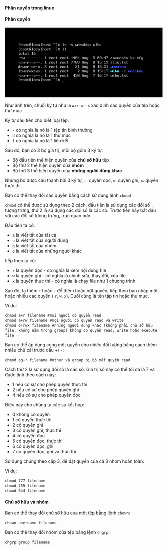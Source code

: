 ﻿#### Phân quyền trong linux

#### Phân quyền

<img src="img/12.png">

Như ảnh trên, chuỗi ký tự như `drwxr-xr-x` xác định các quyền của tệp hoặc thư mục

Ký tự đầu tiên cho biết loại tệp:

- `-` có nghĩa là nó là 1 tập tin bình thường
- `d` có nghĩa là nó là 1 thư mục
- `l` có nghĩa là nó là 1 liên kết

Sau đó, bạn có 3 bộ giá trị, mỗi bộ gồm 3 ký tự:

- Bộ đầu tiên thể hiện quyền của **chủ sở hữu** tệp
- Bộ thứ 2 thể hiện quyền của **nhóm**
- Bộ thứ 3 thể hiện quyền của **những người dùng khác**

Những bộ được cấu thành bởi 3 ký tự, `r`: quyền đọc, `w`: quyền ghi, `x`: quyền thực thi.

Bạn có thể thay đổi các quyền bằng cách sử dụng lệnh `chmod`

`chmod` có thể được sử dụng theo 2 cách, đầu tiên là sử dụng các đối số tượng trưng, thứ 2 là sử dụng các đối số là các số. Trước tiên hãy bắt đầu với các đối số tượng trưng, trực quan hơn.

Đầu tiên ta có:

- `a` là viết tắt của tất cả
- `u` là viết tắt của người dùng
- `g` là viết tắt của nhóm
- `o` là viết tắt của những người khác

tiếp theo ta có: 

- `r` là quyền đọc - có nghĩa là xem nội dung file
- `w` là quyền ghi - có nghĩa là chỉnh sửa, thay đổi, xóa file
- `x` là quyền thực thi - có nghĩa là chạy file như 1 chương trình

Sau đó, ta thêm `+` hoặc `-` để thêm hoặc bớt quyền, tiếp theo bạn nhập một hoặc nhiều các quyền ( `r`, `w`, `x`). Cuối cùng là tên tập tin hoặc thư mục.

Ví dụ:

```
chmod a+r filename #mọi người có quyền read
chmod a+rw filename #mọi người có quyền read và write
chmod o-rwx filename #những người dùng khác (không phải chủ sở hữu file, không nằm trong group) không có quyền read, write hoặc execute file
```

Bạn có thể áp dụng cùng một quyền cho nhiều đối tượng bằng cách thêm nhiều chữ cái trước dấu +/ -:

`chmod og-r filename #other và group bị bỏ mất quyền read`

Cách thứ 2 là sử dụng đối số là các số. Giá trị số này có thể tối đa là 7 và được tính theo cách này:

- 1 nếu có sự cho phép quyền thực thi
- 2 nếu có sự cho phép quyền ghi
- 4 nếu có sự cho phép quyền đọc

Điều này cho chúng ta các sự kết hợp:

- 0 không có quyền
- 1 có quyền thực thi
- 2 có quyền ghi
- 3 có quyền ghi, thực thi
- 4 có quyền đọc
- 5 có quyền đọc, thực thi
- 6 có quyền đọc, ghi
- 7 có quyền đọc, ghi và thực thi

Sử dụng chúng theo cặp 3, để đặt quyền của cả 3 nhóm hoàn toàn:

Ví dụ:

```
chmod 777 filename
chmod 755 filename
chmod 644 filename
```

#### Chủ sở hữu và nhóm

Bạn có thể thay đổi chủ sở hữu của một tệp bằng lệnh `chown`:

`chown username filename`

Bạn có thể thay đổi nhóm của tệp bằng lệnh `chgrp`:

`chgrp group filename`